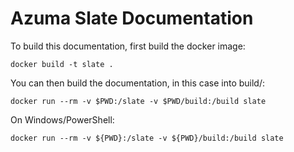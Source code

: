 # Azuma Slate Documentation

To build this documentation, first build the docker image:

```
docker build -t slate .
```

You can then build the documentation, in this case into build/:

```
docker run --rm -v $PWD:/slate -v $PWD/build:/build slate
```

On Windows/PowerShell:

```
docker run --rm -v ${PWD}:/slate -v ${PWD}/build:/build slate
````